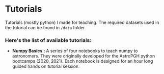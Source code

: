 # Tutorials
Tutorials (mostly python) I made for teaching. The required datasets used in the tutorial can be found in `/data` folder.
### Here's the list of available tutorials:
- **Numpy Basics :** A series of four notebooks to  teach numpy to astronomers. They were originally developed for the AstroPGH python bootcamps (2020, 2021). Each notebook is designed for an hour long guided hands on tutorial session.

